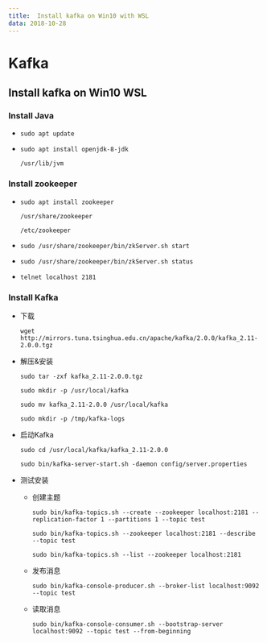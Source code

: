 ```yaml
---
title:  Install kafka on Win10 with WSL
data: 2018-10-28
---
```

# Kafka

## Install kafka on Win10 WSL

### Install Java

- `sudo apt update`

- `sudo apt install openjdk-8-jdk`

  `/usr/lib/jvm`

### Install zookeeper

- `sudo apt install zookeeper`

  `/usr/share/zookeeper`

  `/etc/zookeeper`

- `sudo /usr/share/zookeeper/bin/zkServer.sh start`

- `sudo /usr/share/zookeeper/bin/zkServer.sh status`

- `telnet localhost 2181`

### Install Kafka

- 下载

  `wget http://mirrors.tuna.tsinghua.edu.cn/apache/kafka/2.0.0/kafka_2.11-2.0.0.tgz`

- 解压&安装

  `sudo tar -zxf kafka_2.11-2.0.0.tgz`

  `sudo mkdir -p /usr/local/kafka`

  `sudo mv kafka_2.11-2.0.0 /usr/local/kafka`

  `sudo mkdir -p /tmp/kafka-logs`

- 启动Kafka

  `sudo cd /usr/local/kafka/kafka_2.11-2.0.0`

  `sudo bin/kafka-server-start.sh -daemon config/server.properties`

- 测试安装

  - 创建主题

    `sudo bin/kafka-topics.sh --create --zookeeper localhost:2181 --replication-factor 1 --partitions 1 --topic test`

    `sudo bin/kafka-topics.sh --zookeeper localhost:2181 --describe --topic test`

    `sudo bin/kafka-topics.sh --list --zookeeper localhost:2181`

  - 发布消息

    `sudo bin/kafka-console-producer.sh --broker-list localhost:9092 --topic test`

  - 读取消息

    `sudo bin/kafka-console-consumer.sh --bootstrap-server localhost:9092 --topic test --from-beginning`